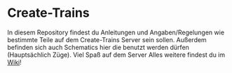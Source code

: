 # Create-Trains

In diesem Repository findest du Anleitungen und Angaben/Regelungen wie bestimmte Teile auf dem Create-Trains Server sein sollen.
Außerdem befinden sich auch Schematics hier die benutzt werden dürfen (Hauptsächlich Züge). Viel Spaß auf dem Server
Alles weitere findest du im [Wiki](https://github.com/forest-cat/create-trains/wiki)!
